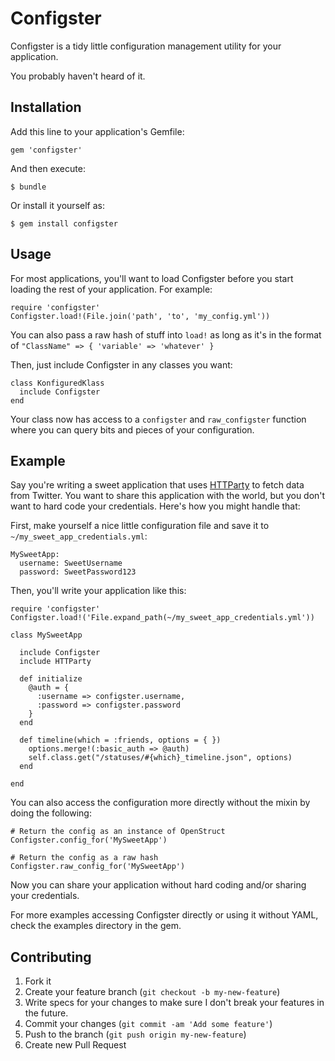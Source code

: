 # Configster

Configster is a tidy little configuration management utility for your application.

You probably haven't heard of it.

## Installation

Add this line to your application's Gemfile:

    gem 'configster'

And then execute:

    $ bundle

Or install it yourself as:

    $ gem install configster

## Usage

For most applications, you'll want to load Configster before you start loading the rest of your application.  For example:

    require 'configster'
    Configster.load!(File.join('path', 'to', 'my_config.yml'))
    
You can also pass a raw hash of stuff into `load!` as long as it's in the format of `"ClassName" => { 'variable' => 'whatever' }`

Then, just include Configster in any classes you want:

    class KonfiguredKlass
      include Configster
    end
    
Your class now has access to a `configster` and `raw_configster` function where you can query bits and pieces of your configuration.

## Example

Say you're writing a sweet application that uses [HTTParty](https://github.com/jnunemaker/httparty) to fetch data from Twitter.  You want to share this application with the world, but you don't want to hard code your credentials.  Here's how you might handle that:

First, make yourself a nice little configuration file and save it to `~/my_sweet_app_credentials.yml`:

    MySweetApp:
      username: SweetUsername
      password: SweetPassword123
      
Then, you'll write your application like this:

    require 'configster'
    Configster.load!('File.expand_path(~/my_sweet_app_credentials.yml'))
    
    class MySweetApp

      include Configster
      include HTTParty
      
      def initialize
        @auth = {
          :username => configster.username,
          :password => configster.password
        }
      end
      
      def timeline(which = :friends, options = { })
        options.merge!(:basic_auth => @auth)
        self.class.get("/statuses/#{which}_timeline.json", options)
      end
      
    end
    
You can also access the configuration more directly without the mixin by doing the following:
    
    # Return the config as an instance of OpenStruct
    Configster.config_for('MySweetApp')
    
    # Return the config as a raw hash
    Configster.raw_config_for('MySweetApp')
    
Now you can share your application without hard coding and/or sharing your credentials.

For more examples accessing Configster directly or using it without YAML, check the examples directory in the gem.

## Contributing

1. Fork it
2. Create your feature branch (`git checkout -b my-new-feature`)
3. Write specs for your changes to make sure I don't break your features in the future.
4. Commit your changes (`git commit -am 'Add some feature'`)
5. Push to the branch (`git push origin my-new-feature`)
6. Create new Pull Request
